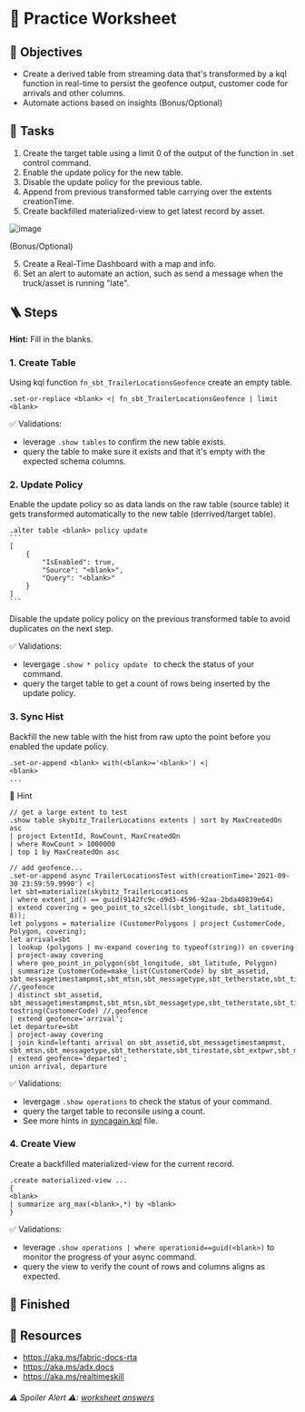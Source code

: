 # 🤿 Practice Worksheet 

## 🏅 Objectives
- Create a derived table from streaming data that's transformed by a kql function in real-time to persist the geofence output, customer code for arrivals and other columns.
- Automate actions based on insights (Bonus/Optional)

## 📃 Tasks
1. Create the target table using a limit 0 of the output of the function in .set control command. 
2. Enable the update policy for the new table.
3. Disable the update policy for the previous table.
4. Append from previous transformed table carrying over the extents creationTime.
5. Create backfilled materialized-view to get latest record by asset.

![image](https://github.com/user-attachments/assets/d7bca769-06e2-42fb-a12d-00acd050e1d3)


(Bonus/Optional)

5. Create a Real-Time Dashboard with a map and info.
6. Set an alert to automate an action, such as send a message when the truck/asset is running "late".

## 🪜 Steps 

**Hint:** Fill in the blanks.

### 1. Create Table
Using kql function `fn_sbt_TrailerLocationsGeofence` create an empty table.
```kql
.set-or-replace <blank> <| fn_sbt_TrailerLocationsGeofence | limit <blank>
```

✅ Validations:
- leverage `.show tables` to confirm the new table exists.
- query the table to make sure it exists and that it's empty with the expected schema columns.


### 2. Update Policy
Enable the update policy so as data lands on the raw table (source table) it gets transformed automatically to the new table (derrived/target table).
````kql
.alter table <blank> policy update
```
[
    {
        "IsEnabled": true,
        "Source": "<blank>",
        "Query": "<blank>"
    }
]
```
````

Disable the update policy policy on the previous transformed table to avoid duplicates on the next step. 

✅ Validations:
- levergage `.show * policy update ` to check the status of your command.
- query the target table to get a count of rows being inserted by the update policy. 

### 3. Sync Hist
Backfill the new table with the hist from raw upto the point before you enabled the update policy.
```kql
.set-or-append <blank> with(<blank>='<blank>') <|
<blank>
...
```

👀 Hint
```kql
// get a large extent to test
.show table skybitz_TrailerLocations extents | sort by MaxCreatedOn asc
| project ExtentId, RowCount, MaxCreatedOn
| where RowCount > 1000000
| top 1 by MaxCreatedOn asc

// add geofence...
.set-or-append async TrailerLocationsTest with(creationTime='2021-09-30 23:59:59.9990') <|
let sbt=materialize(skybitz_TrailerLocations
| where extent_id() == guid(9142fc9c-d9d3-4596-92aa-2bda40839e64)
| extend covering = geo_point_to_s2cell(sbt_longitude, sbt_latitude, 8));
let polygons = materialize (CustomerPolygons | project CustomerCode, Polygon, covering);
let arrival=sbt
| lookup (polygons | mv-expand covering to typeof(string)) on covering
| project-away covering
| where geo_point_in_polygon(sbt_longitude, sbt_latitude, Polygon)
| summarize CustomerCode=make_list(CustomerCode) by sbt_assetid, sbt_messagetimestampmst,sbt_mtsn,sbt_messagetype,sbt_tetherstate,sbt_tirestate,sbt_extpwr,sbt_movementstate,sbt_cargostate,sbt_latitude,sbt_longitude,sbt_battery,sbt_quality,sbt_geoname,sbt_city,sbt_state,sbt_country,sbt_geotypename,sbt_idlestatus,sbt_idleduration,sbt_idlegap,sbt_skyfencestatus,sbt_speed,sbt_heading,sbt_transid,etl_timestampUTC,CurrentRow //,geofence
| distinct sbt_assetid, sbt_messagetimestampmst,sbt_mtsn,sbt_messagetype,sbt_tetherstate,sbt_tirestate,sbt_extpwr,sbt_movementstate,sbt_cargostate,sbt_latitude,sbt_longitude,sbt_battery,sbt_quality,sbt_geoname,sbt_city,sbt_state,sbt_country,sbt_geotypename,sbt_idlestatus,sbt_idleduration,sbt_idlegap,sbt_skyfencestatus,sbt_speed,sbt_heading,sbt_transid,etl_timestampUTC,CurrentRow, tostring(CustomerCode) //,geofence
| extend geofence='arrival';
let departure=sbt
| project-away covering
| join kind=leftanti arrival on sbt_assetid,sbt_messagetimestampmst, sbt_mtsn,sbt_messagetype,sbt_tetherstate,sbt_tirestate,sbt_extpwr,sbt_movementstate,sbt_cargostate,sbt_latitude,sbt_longitude,sbt_battery,sbt_quality,sbt_geoname,sbt_city,sbt_state,sbt_country,sbt_geotypename,sbt_idlestatus,sbt_idleduration,sbt_idlegap,sbt_skyfencestatus,sbt_speed,sbt_heading,sbt_transid,etl_timestampUTC,CurrentRow
| extend geofence='departed';
union arrival, departure
```

✅ Validations:
- levergage `.show operations` to check the status of your command.
- query the target table to reconsile using a count.
- See more hints in [syncagain.kql](kqlquerysets/skybitz/syncagain.kql) file.

### 4. Create View
Create a backfilled materialized-view for the current record.
```kql
.create materialized-view ...
{
<blank>
| summarize arg_max(<blank>,*) by <blank>
}
```

✅ Validations:
- leverage `.show operations | where operationid==guid(<blank>)` to monitor the progress of your async command.
- query the view to verify the count of rows and columns aligns as expected.
  

## 🏁 Finished
## 📖 Resources
- https://aka.ms/fabric-docs-rta
- https://aka.ms/adx.docs
- https://aka.ms/realtimeskill
###### ⚠️ Spoiler Alert ⚠️: [worksheet answers](kqlquerysets/wa.md)
